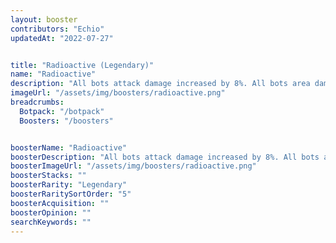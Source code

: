 ```yaml
---
layout: booster
contributors: "Echio"
updatedAt: "2022-07-27"


title: "Radioactive (Legendary)"
name: "Radioactive"
description: "All bots attack damage increased by 8%. All bots area damage radius increased by 20%. - "
imageUrl: "/assets/img/boosters/radioactive.png"
breadcrumbs:
  Botpack: "/botpack"
  Boosters: "/boosters"


boosterName: "Radioactive"
boosterDescription: "All bots attack damage increased by 8%. All bots area damage radius increased by 20%."
boosterImageUrl: "/assets/img/boosters/radioactive.png"
boosterStacks: ""
boosterRarity: "Legendary"
boosterRaritySortOrder: "5"
boosterAcquisition: ""
boosterOpinion: ""
searchKeywords: ""
---
```



